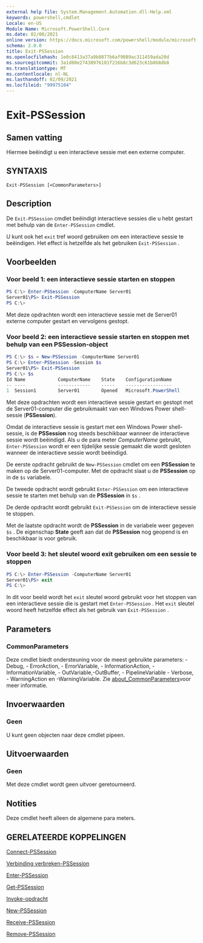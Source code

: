 ```yaml
---
external help file: System.Management.Automation.dll-Help.xml
keywords: powershell,cmdlet
Locale: en-US
Module Name: Microsoft.PowerShell.Core
ms.date: 02/08/2021
online version: https://docs.microsoft.com/powershell/module/microsoft.powershell.core/exit-pssession?view=powershell-5.1&WT.mc_id=ps-gethelp
schema: 2.0.0
title: Exit-PSSession
ms.openlocfilehash: 1e0c8413a37a9b8877b6af9089ac311459ada20d
ms.sourcegitcommit: 3a1d80e27438976101f216b8c3d623c61b868db8
ms.translationtype: MT
ms.contentlocale: nl-NL
ms.lasthandoff: 02/09/2021
ms.locfileid: "99975104"
---
```

# Exit-PSSession

## Samen vatting
Hiermee beëindigt u een interactieve sessie met een externe computer.

## SYNTAXIS

```
Exit-PSSession [<CommonParameters>]
```

## Description

De `Exit-PSSession` cmdlet beëindigt interactieve sessies die u hebt gestart met behulp van de `Enter-PSSession` cmdlet.

U kunt ook het `exit` tref woord gebruiken om een interactieve sessie te beëindigen. Het effect is hetzelfde als het gebruiken `Exit-PSSession` .

## Voorbeelden

### Voor beeld 1: een interactieve sessie starten en stoppen

```powershell
PS C:\> Enter-PSSession -ComputerName Server01
Server01\PS> Exit-PSSession
PS C:\>
```

Met deze opdrachten wordt een interactieve sessie met de Server01 externe computer gestart en vervolgens gestopt.

### Voor beeld 2: een interactieve sessie starten en stoppen met behulp van een PSSession-object

```powershell
PS C:\> $s = New-PSSession -ComputerName Server01
PS C:\> Enter-PSSession -Session $s
Server01\PS> Exit-PSSession
PS C:\> $s
Id Name            ComputerName    State    ConfigurationName
-- ----            ------------    -----    -----------------
1  Session1        Server01        Opened   Microsoft.PowerShell
```

Met deze opdrachten wordt een interactieve sessie gestart en gestopt met de Server01-computer die gebruikmaakt van een Windows Power shell-sessie (**PSSession**).

Omdat de interactieve sessie is gestart met een Windows Power shell-sessie, is de **PSSession** nog steeds beschikbaar wanneer de interactieve sessie wordt beëindigd. Als u de para meter _ComputerName_ gebruikt, `Enter-PSSession` wordt er een tijdelijke sessie gemaakt die wordt gesloten wanneer de interactieve sessie wordt beëindigd.

De eerste opdracht gebruikt de `New-PSSession` cmdlet om een **PSSession** te maken op de Server01-computer. Met de opdracht slaat u de **PSSession** op in de `$s` variabele.

De tweede opdracht wordt gebruikt `Enter-PSSession` om een interactieve sessie te starten met behulp van de **PSSession** in `$s` .

De derde opdracht wordt gebruikt `Exit-PSSession` om de interactieve sessie te stoppen.

Met de laatste opdracht wordt de **PSSession** in de variabele weer gegeven `$s` . De eigenschap **State** geeft aan dat de **PSSession** nog geopend is en beschikbaar is voor gebruik.

### Voor beeld 3: het sleutel woord exit gebruiken om een sessie te stoppen

```powershell
PS C:\> Enter-PSSession -ComputerName Server01
Server01\PS> exit
PS C:\>
```

In dit voor beeld wordt het `exit` sleutel woord gebruikt voor het stoppen van een interactieve sessie die is gestart met `Enter-PSSession` . Het `exit` sleutel woord heeft hetzelfde effect als het gebruik van `Exit-PSSession` .

## Parameters

### CommonParameters

Deze cmdlet biedt ondersteuning voor de meest gebruikte parameters: -Debug, - ErrorAction, - ErrorVariable, - InformationAction, -InformationVariable, - OutVariable,-OutBuffer, - PipelineVariable - Verbose, - WarningAction en -WarningVariable. Zie [about_CommonParameters](https://go.microsoft.com/fwlink/?LinkID=113216)voor meer informatie.

## Invoerwaarden

### Geen

U kunt geen objecten naar deze cmdlet pipeen.

## Uitvoerwaarden

### Geen

Met deze cmdlet wordt geen uitvoer geretourneerd.

## Notities

Deze cmdlet heeft alleen de algemene para meters.

## GERELATEERDE KOPPELINGEN

[Connect-PSSession](Connect-PSSession.md)

[Verbinding verbreken-PSSession](Disconnect-PSSession.md)

[Enter-PSSession](Enter-PSSession.md)

[Get-PSSession](Get-PSSession.md)

[Invoke-opdracht](Invoke-Command.md)

[New-PSSession](New-PSSession.md)

[Receive-PSSession](Receive-PSSession.md)

[Remove-PSSession](Remove-PSSession.md)
